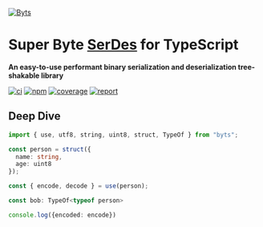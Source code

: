 [![Byts][logo-img]][logo-url]

# **Super Byte [SerDes][serdes] for TypeScript**

**An easy-to-use performant binary serialization and deserialization tree-shakable library**

[![ci][ci-img]][ci-url]
[![npm][npm-img]][npm-url]
[![coverage][coverage-img]][coverage-url]
[![report][report-img]][report-url]

## Deep Dive

```ts
import { use, utf8, string, uint8, struct, TypeOf } from "byts";

const person = struct({
  name: string,
  age: uint8
});

const { encode, decode } = use(person);

const bob: TypeOf<typeof person>

console.log({encoded: encode})
```

<!-- urls -->

[serdes]: https://en.wikipedia.org/wiki/SerDes
[logo-img]: https://see.fontimg.com/api/renderfont4/rxaL/eyJyIjoiZnMiLCJoIjoxMjAsImZnYyI6IiNEQzE0M0MiLCJ0IjoxfQ/Qnl0cw/cube.png
[logo-url]: https://weisrc.github.io/byts
[ci-img]: https://github.com/weisrc/byts/actions/workflows/ci.yml/badge.svg
[ci-url]: https://github.com/weisrc/byts/actions/workflows/ci.yml
[npm-img]: https://img.shields.io/npm/v/byts?color=cb3837&label=npm&logo=npm
[npm-url]: https://www.npmjs.com/package/byts
[coverage-img]: https://img.shields.io/endpoint?url=https://weisrc.github.io/byts/coverage/badge.json
[coverage-url]: https://weisrc.github.io/byts/coverage
[report-img]: https://img.shields.io/endpoint?url=https://weisrc.github.io/byts/report/badge.json
[report-url]: https://weisrc.github.io/byts/report

